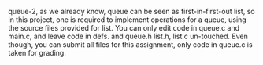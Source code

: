 queue-2, as we already know, queue can be seen as first-in-first-out list, so in this project, one is required to implement operations for a queue, using the source files provided for list. You can only edit code in queue.c and main.c, and leave code in defs. and queue.h list.h, list.c un-touched.
Even though, you can submit all files for this assignment, only code in queue.c is taken for grading.  

